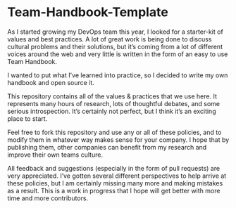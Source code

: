 # Team-Handbook-Template

As I started growing my DevOps team this year, I looked for a starter-kit of values and best practices. A lot of great work is being done to discuss cultural problems and their solutions, but it’s coming from a lot of different voices around the web and very little is written in the form of an easy to use Team Handbook.

I wanted to put what I've learned into practice, so I decided to write my own handbook and open source it.

This repository contains all of the values & practices that we use here. It represents many hours of research, lots of thoughtful debates, and some serious introspection. It’s certainly not perfect, but I think it’s an exciting place to start.

Feel free to fork this repository and use any or all of these policies, and to modify them in whatever way makes sense for your company. I hope that by publishing them, other companies can benefit from my research and improve their own teams culture.

All feedback and suggestions (especially in the form of pull requests) are very appreciated. I’ve gotten several different perspectives to help arrive at these policies, but I am certainly missing many more and making mistakes as a result. This is a work in progress that I hope will get better with more time and more contributors.
